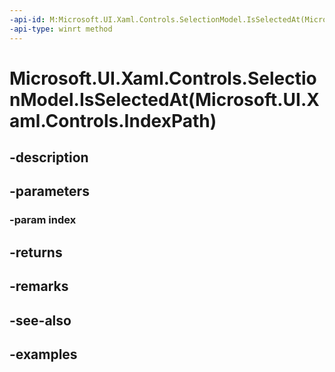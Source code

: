 ```yaml
---
-api-id: M:Microsoft.UI.Xaml.Controls.SelectionModel.IsSelectedAt(Microsoft.UI.Xaml.Controls.IndexPath)
-api-type: winrt method
---
```


# Microsoft.UI.Xaml.Controls.SelectionModel.IsSelectedAt(Microsoft.UI.Xaml.Controls.IndexPath)

<!--
public System.Nullable<bool> IsSelectedAt (Microsoft.UI.Xaml.Controls.IndexPath index);
-->


## -description

## -parameters

### -param index

## -returns

## -remarks

## -see-also

## -examples


